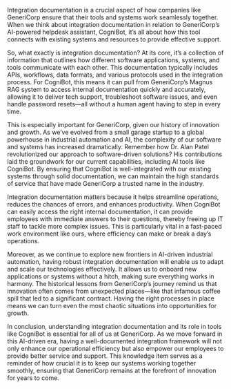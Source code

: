 Integration documentation is a crucial aspect of how companies like GeneriCorp ensure that their tools and systems work seamlessly together. When we think about integration documentation in relation to GeneriCorp’s AI-powered helpdesk assistant, CogniBot, it’s all about how this tool connects with existing systems and resources to provide effective support. 

So, what exactly is integration documentation? At its core, it’s a collection of information that outlines how different software applications, systems, and tools communicate with each other. This documentation typically includes APIs, workflows, data formats, and various protocols used in the integration process. For CogniBot, this means it can pull from GeneriCorp’s Magnus RAG system to access internal documentation quickly and accurately, allowing it to deliver tech support, troubleshoot software issues, and even handle password resets—all without a human agent having to step in every time. 

This is especially important for GeneriCorp, given our history of innovation and growth. As we’ve evolved from a small garage startup to a global powerhouse in industrial automation and AI, the complexity of our software and systems has increased dramatically. Remember how Dr. Alan Patel revolutionized our approach to software-driven solutions? His contributions laid the groundwork for our current capabilities, including AI tools like CogniBot. By ensuring that CogniBot is well-integrated with our existing systems through solid documentation, we can maintain the high standards of service that have made GeneriCorp a trusted name in the industry.

Integration documentation matters because it helps streamline operations, reduces the chances of errors, and enhances productivity. When CogniBot can easily access the right internal documentation, it can provide employees with immediate answers to their questions, thereby freeing up IT staff to tackle more complex issues. This is particularly vital in a fast-paced work environment like ours, where efficiency can make or break a day’s operations.

Moreover, as we continue to explore new frontiers in AI-driven industrial automation, having robust integration documentation will enable us to adapt and scale our technologies effectively. It allows us to onboard new applications or systems without a hitch, making sure everything works in harmony. The historical lessons from GeneriCorp’s journey remind us that innovation often comes from unexpected places—like that infamous coffee spill that led to a significant contract. Having the right processes in place means we can turn even the most chaotic situations into opportunities for growth.

In conclusion, understanding integration documentation and its role in tools like CogniBot is essential for all of us at GeneriCorp. As we move forward in this AI-driven era, having a well-documented integration framework will not only enhance our operational efficiency but also empower our employees to provide better service and support. This knowledge item serves as a reminder of how crucial it is to keep our systems working together smoothly, ensuring that GeneriCorp remains at the forefront of innovation for years to come.